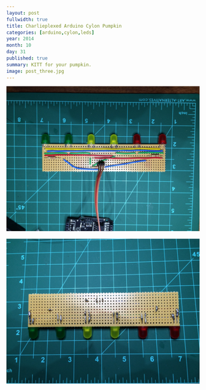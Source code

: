 ```yaml
---
layout: post
fullwidth: true
title: Charlieplexed Arduino Cylon Pumpkin
categories: [arduino,cylon,leds]
year: 2014
month: 10
day: 31
published: true
summary: KITT for your pumpkin.
image: post_three.jpg
---
```

<section>
	<div>
	<img src="assets/img/arduino/charlieplexed_top.jpg" alt="" class="img-responsive img-rounded" />
	<br/>
	<br/>
	<img src="assets/img/arduino/charlieplexed_bottom.jpg" alt="" class="img-responsive img-rounded" />
	</div>
</section>
